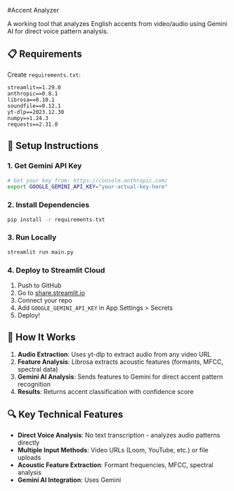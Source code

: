 #Accent Analyzer

A working tool that analyzes English accents from video/audio using Gemini AI for direct voice pattern analysis.

## 📋 Requirements

Create `requirements.txt`:

```
streamlit==1.29.0
anthropic==0.8.1
librosa==0.10.1
soundfile==0.12.1
yt-dlp==2023.12.30
numpy==1.24.3
requests==2.31.0
```

## 🔧 Setup Instructions

### 1. Get Gemini API Key
```bash
# Get your key from: https://console.anthropic.com/
export GOOGLE_GEMINI_API_KEY="your-actual-key-here"
```

### 2. Install Dependencies
```bash
pip install -r requirements.txt
```

### 3. Run Locally
```bash
streamlit run main.py
```

### 4. Deploy to Streamlit Cloud
1. Push to GitHub
2. Go to [share.streamlit.io](https://share.streamlit.io)
3. Connect your repo
4. Add `GOOGLE_GEMINI_API_KEY` in App Settings > Secrets
5. Deploy!

## 🎯 How It Works

1. **Audio Extraction**: Uses yt-dlp to extract audio from any video URL
2. **Feature Analysis**: Librosa extracts acoustic features (formants, MFCC, spectral data)
3. **Gemini AI Analysis**: Sends features to Gemini for direct accent pattern recognition
4. **Results**: Returns accent classification with confidence score

## 🔍 Key Technical Features

- **Direct Voice Analysis**: No text transcription - analyzes audio patterns directly
- **Multiple Input Methods**: Video URLs (Loom, YouTube, etc.) or file uploads
- **Acoustic Feature Extraction**: Formant frequencies, MFCC, spectral analysis
- **Gemini AI Integration**: Uses Gemini
